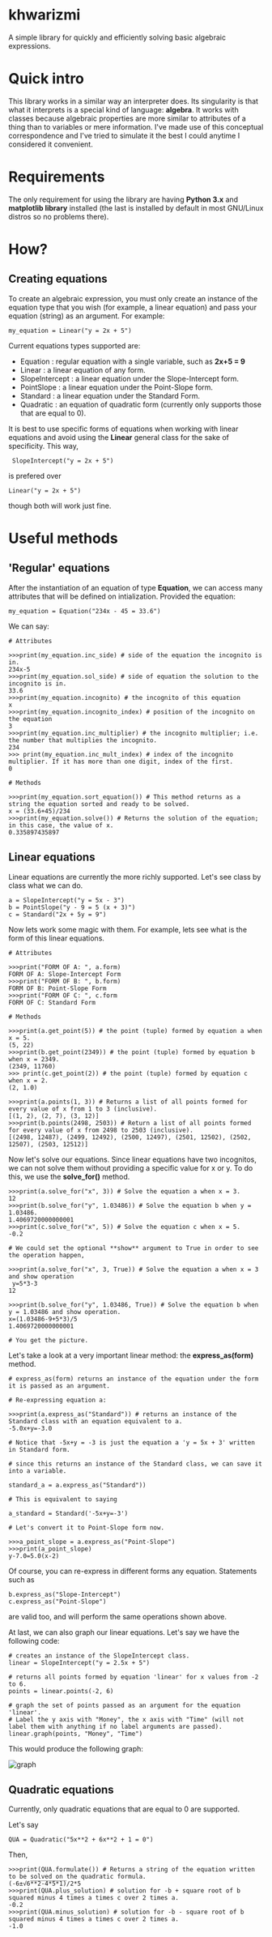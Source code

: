 # khwarizmi

A simple library for quickly and efficiently solving basic algebraic expressions.

# Quick intro

This library works in a similar way an interpreter does. Its singularity is that what it interprets is a special kind of language: **algebra**. It works with classes because algebraic properties are more similar to attributes of a thing than to variables or mere information. I've made use of this conceptual correspondence and I've tried to simulate it the best I could anytime I considered it convenient. 

# Requirements

The only requirement for using the library are having **Python 3.x** and **matplotlib library** installed (the last is installed by default in most GNU/Linux distros so no problems there).

# How?

## Creating equations

To create an algebraic expression, you must only create an instance of the equation type that you wish (for example, a linear equation) and pass your equation (string) as an argument. For example:

    my_equation = Linear("y = 2x + 5")
 
 Current equations types supported are:
 
 * Equation : regular equation with a single variable, such as **2x+5 = 9**
 * Linear : a linear equation of any form.
 * SlopeIntercept : a linear equation under the Slope-Intercept form.
 * PointSlope : a linear equation under the Point-Slope form.
 * Standard : a linear equation under the Standard Form.
 * Quadratic : an equation of quadratic form (currently only supports those that are equal to 0).
 
 It is best to use specific forms of equations when working with linear equations and avoid using the **Linear** general class for the sake of specificity. This way,
 
     SlopeIntercept("y = 2x + 5") 
 
 is prefered over
 
    Linear("y = 2x + 5")
    
though both will work just fine.

# Useful methods

## 'Regular' equations

After the instantiation of an equation of type **Equation**, we can access many attributes that will be defined on intialization. Provided the equation:

    my_equation = Equation("234x - 45 = 33.6")
    
We can say:

    # Attributes

    >>>print(my_equation.inc_side) # side of the equation the incognito is in.
    234x-5
    >>>print(my_equation.sol_side) # side of equation the solution to the incognito is in.
    33.6
    >>>print(my_equation.incognito) # the incognito of this equation
    x
    >>>print(my_equation.incognito_index) # position of the incognito on the equation
    3
    >>>print(my_equation.inc_multiplier) # the incognito multiplier; i.e. the number that multiplies the incognito.
    234
    >>> print(my_equation.inc_mult_index) # index of the incognito multiplier. If it has more than one digit, index of the first.
    0

    # Methods
    
    >>>print(my_equation.sort_equation()) # This method returns as a string the equation sorted and ready to be solved.
    x = (33.6+45)/234
    >>>print(my_equation.solve()) # Returns the solution of the equation; in this case, the value of x.
    0.335897435897

## Linear equations

Linear equations are currently the more richly supported. Let's see class by class what we can do.

    a = SlopeIntercept("y = 5x - 3")
    b = PointSlope("y - 9 = 5 (x + 3)")
    c = Standard("2x + 5y = 9")

Now lets work some magic with them. For example, lets see what is the form of this linear equations.

    # Attributes
    
    >>>print("FORM OF A: ", a.form)
    FORM OF A: Slope-Intercept Form
    >>>print("FORM OF B: ", b.form)
    FORM OF B: Point-Slope Form
    >>>print("FORM OF C: ", c.form
    FORM OF C: Standard Form
    
    # Methods
    
    >>>print(a.get_point(5)) # the point (tuple) formed by equation a when x = 5.
    (5, 22)
    >>>print(b.get_point(2349)) # the point (tuple) formed by equation b when x = 2349.
    (2349, 11760)
    >>> print(c.get_point(2)) # the point (tuple) formed by equation c when x = 2.
    (2, 1.0)

    >>>print(a.points(1, 3)) # Returns a list of all points formed for every value of x from 1 to 3 (inclusive).
    [(1, 2), (2, 7), (3, 12)]
    >>>print(b.points(2498, 2503)) # Return a list of all points formed for every value of x from 2498 to 2503 (inclusive).
    [(2498, 12487), (2499, 12492), (2500, 12497), (2501, 12502), (2502, 12507), (2503, 12512)]
    
Now let's solve our equations. Since linear equations have two incognitos, we can not solve them without providing a specific value for x or y. To do this, we use the **solve_for()** method.

    >>>print(a.solve_for("x", 3)) # Solve the equation a when x = 3.
    12
    >>>print(b.solve_for("y", 1.03486)) # Solve the equation b when y = 1.03486.
    1.4069720000000001
    >>>print(c.solve_for("x", 5)) # Solve the equation c when x = 5.
    -0.2
    
    # We could set the optional **show** argument to True in order to see the operation happen,

    >>>print(a.solve_for("x", 3, True)) # Solve the equation a when x = 3 and show operation
     y=5*3-3
    12
    
    >>>print(b.solve_for("y", 1.03486, True)) # Solve the equation b when y = 1.03486 and show operation.
    x=(1.03486-9+5*3)/5
    1.4069720000000001
    
    # You get the picture.
    
Let's take a look at a very important linear method: the **express_as(form)** method.

    # express_as(form) returns an instance of the equation under the form it is passed as an argument.
    
    # Re-expressing equation a:
    
    >>>print(a.express_as("Standard")) # returns an instance of the Standard class with an equation equivalent to a.
    -5.0x+y=-3.0 
    
    # Notice that -5x+y = -3 is just the equation a 'y = 5x + 3' written in Standard form.
    
    # since this returns an instance of the Standard class, we can save it into a variable.
    
    standard_a = a.express_as("Standard"))
    
    # This is equivalent to saying
    
    a_standard = Standard('-5x+y=-3')

    # Let's convert it to Point-Slope form now.
    
    >>>a_point_slope = a.express_as("Point-Slope")
    >>>print(a_point_slope)
    y-7.0=5.0(x-2)

Of course, you can re-express in different forms any equation. Statements such as

    b.express_as("Slope-Intercept")
    c.express_as("Point-Slope")
    
are valid too, and will perform the same operations shown above.

At last, we can also graph our linear equations. Let's say we have the following code:
    
    # creates an instance of the SlopeIntercept class.   
    linear = SlopeIntercept("y = 2.5x + 5")
    
    # returns all points formed by equation 'linear' for x values from -2 to 6.
    points = linear.points(-2, 6)
    
    # graph the set of points passed as an argument for the equation 'linear'.
    # Label the y axis with "Money", the x axis with "Time" (will not label them with anything if no label arguments are passed).
    linear.graph(points, "Money", "Time")
    
This would produce the following graph:

![graph](linear.jpg)
    
   
## Quadratic equations

Currently, only quadratic equations that are equal to 0 are supported.

Let's say
   
    QUA = Quadratic("5x**2 + 6x**2 + 1 = 0")
    
Then, 

    >>>print(QUA.formulate()) # Returns a string of the equation written to be solved on the quadratic formula.
    (-6±√6̅*̅*̅2̅-̅4̅*̅5̅*̅1̅)/2*5
    >>>print(QUA.plus_solution) # solution for -b + square root of b squared minus 4 times a times c over 2 times a.
    -0.2
    >>>print(QUA.minus_solution) # solution for -b - square root of b squared minus 4 times a times c over 2 times a.
    -1.0
    
    


    

    
